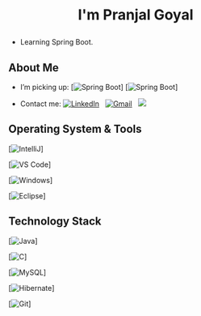 
# <p align="center"> I'm Pranjal Goyal </p> 

- Learning Spring Boot.


## About Me

- I’m picking up:
[![Spring Boot](https://img.shields.io/badge/Spring_Boot-F2F4F9?style=for-the-badge&logo=spring-boot)]
[![Spring Boot](https://img.shields.io/badge/Spring-6DB33F?style=for-the-badge&logo=spring&logoColor=white)]

- Contact me:
<a href="https://www.linkedin.com/in/dontwike/"><img alt="LinkedIn" src="https://img.shields.io/badge/linkedin%20-%230077B5.svg?&style=flat&logo=linkedin&logoColor=white"/></a> &nbsp;
<a href="mailto:itspranjal00@gmail.com"><img alt="Gmail" src="https://img.shields.io/badge/Gmail-D14836?style=flat&logo=gmail&logoColor=white" /></a> &nbsp;
<a href="https://instagram.com/dontwike"><img src="https://img.shields.io/badge/-@dontwike_-E4405F?style=flat&logo=Instagram&logoColor=white"/></a> &nbsp;



## Operating System & Tools

[![IntelliJ](https://img.shields.io/badge/IntelliJ_IDEA-000000.svg?style=for-the-badge&logo=intellij-idea&logoColor=white)]

[![VS Code](https://img.shields.io/badge/IDE-VSCode-%23007ACC?style=flat-square&logo=Visual-studio-code)]
                                                                                                                                                
[![Windows](https://img.shields.io/badge/Windows-0078D6?style=for-the-badge&logo=windows&logoColor=white)]
                                                                                                                                                
[![Eclipse](https://img.shields.io/badge/Eclipse-2C2255?style=for-the-badge&logo=eclipse&logoColor=white)]

                                                                                                                                                
## Technology Stack
                                                                                                                                                
[![Java](https://img.shields.io/badge/java-%23ED8B00.svg?style=for-the-badge&logo=java&logoColor=white)]
                                                                                                                                                
[![C](https://img.shields.io/badge/c-%2300599C.svg?style=for-the-badge&logo=c&logoColor=white)]
                                                                                                                                                
[![MySQL](https://img.shields.io/badge/-MySQL-4479A1?style=flat-square&logo=MySQL&logoColor=ffffff)]

[![Hibernate](https://img.shields.io/badge/Hibernate-59666C?style=for-the-badge&logo=Hibernate&logoColor=white)]
                                                                                                                                                
[![Git](https://img.shields.io/badge/-Git-%23F05032?style=flat-square&logo=git&logoColor=%23ffffff)]
